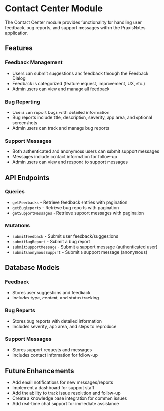 # Contact Center Module

The Contact Center module provides functionality for handling user feedback, bug reports, and support messages within the PraxisNotes application.

## Features

### Feedback Management

-   Users can submit suggestions and feedback through the Feedback Dialog
-   Feedback is categorized (feature request, improvement, UX, etc.)
-   Admin users can view and manage all feedback

### Bug Reporting

-   Users can report bugs with detailed information
-   Bug reports include title, description, severity, app area, and optional screenshots
-   Admin users can track and manage bug reports

### Support Messages

-   Both authenticated and anonymous users can submit support messages
-   Messages include contact information for follow-up
-   Admin users can view and respond to support messages

## API Endpoints

### Queries

-   `getFeedbacks` - Retrieve feedback entries with pagination
-   `getBugReports` - Retrieve bug reports with pagination
-   `getSupportMessages` - Retrieve support messages with pagination

### Mutations

-   `submitFeedback` - Submit user feedback/suggestions
-   `submitBugReport` - Submit a bug report
-   `submitSupportMessage` - Submit a support message (authenticated user)
-   `submitAnonymousSupport` - Submit a support message (anonymous)

## Database Models

### Feedback

-   Stores user suggestions and feedback
-   Includes type, content, and status tracking

### Bug Reports

-   Stores bug reports with detailed information
-   Includes severity, app area, and steps to reproduce

### Support Messages

-   Stores support requests and messages
-   Includes contact information for follow-up

## Future Enhancements

-   Add email notifications for new messages/reports
-   Implement a dashboard for support staff
-   Add the ability to track issue resolution and follow-up
-   Create a knowledge base integration for common issues
-   Add real-time chat support for immediate assistance
